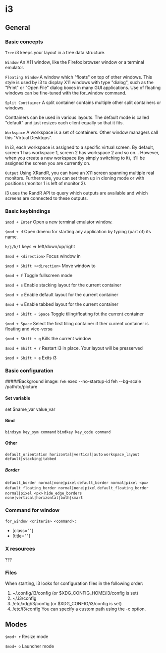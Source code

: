 # i3

## General

### Basic concepts
`Tree`
  i3 keeps your layout in a tree data structure.
  
`Window`
  An X11 window, like the Firefox browser window or a terminal emulator.
  
`Floating Window`
  A window which "floats" on top of other windows. This style is used by i3 to display X11 windows with type "dialog", such as the "Print" or "Open File" dialog boxes in many GUI applications. Use of floating windows can be fine-tuned with the for_window command.

`Split Conttainer`
  A split container contains multiple other split containers or windows.

  Conttainers can be used in various layouts. The default mode is called "default" and just resizes each client equally so that it fits.
  
`Workspace`
  A workspace is a set of containers. Other window managers call this "Virtual Desktops".
  
  In i3, each workspace is assigned to a specific virtual screen. By default, screen 1 has workspace 1, screen 2 has workspace 2 and so on... However, when you create a new workspace (by simply switching to it), it'll be assigned the screen you are currently on.
  
`Output`
  Using XRandR, you can have an X11 screen spanning multiple real monitors. Furthermore, you can set them up in cloning mode or with positions (monitor 1 is left of monitor 2).
  
  i3 uses the RandR API to query which outputs are available and which screens are connected to these outputs.
  
  
### Basic keybindings
`$mod + Enter`
  Open a new terminal emulator window.

`$mod + d`
  Open dmenu for starting any application by typing (part of) its name.

`h/j/k/l`
  <direction> keys => left/down/up/right
  
`$mod + <direction>`
  Focus window in <direction>

`$mod + Shift +<direction>`
  Move window to <direction>

`$mod + f`
  Toggle fullscreen mode

`$mod + s`
  Enable stacking layout for the current container

`$mod + e`
  Enable default layout for the current container

`$mod + w`
  Enable tabbed layout for the current container

`$mod + Shift + Space`
  Toggle tiling/floating fot the current container

`$mod + Space`
  Select the first tiling container if ther current container is floating and vice-versa

`$mod + Shift + q`
  Kills the current window

`$mod + Shift + r`
  Restart i3 in place. Your layout will be presserved

`$mod + Shift + e`
  Exits i3
  
### Basic configuration  
#####Background image: `feh`
exec --no-startup-id feh --bg-scale /path/to/picture

#### Set variable
set $name_var value_var

#### Bind
`bindsym key_sym command`
`bindkey key_code command`

#### Other
`default_orientation horizontal|vertical|auto`
`workspace_layout default|stacking|tabbed`

##### Border
`default_border normal|none|pixel`
`default_border normal|pixel <px>`
`default_floating_border normal|none|pixel`
`default_floating_border normal|pixel <px>`
`hide_edge_borders none|vertical|horizontal|both|smart`

### Command for window
`for_window <criteria> <command>`
<criteria> :
  - [class=""]
  - [title=""]

### X resources
???

### Files
When starting, i3 looks for configuration files in the following order:
1. ~/.config/i3/config (or $XDG_CONFIG_HOME/i3/config is set)
2. ~/.i3/config
3. /etc/xdg/i3/config (or $XDG_CONFIG/i3/config is set)
4. /etc/i3/config
You can specify a custom path using the -c option.

## Modes
`$mod+ r`
  Resize mode
  
`$mod+ o`
  Launcher mode
